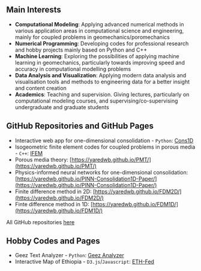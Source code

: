 ## Main Interests

- **Computational Modeling**: Applying advanced numerical methods in various application areas in computational science and engineering, mainly for coupled problems in geomechanics/poromechanics
- **Numerical Programming**: Developing codes for professional research and hobby projects mainly based on Python and C++
- **Machine Learning**: Exploring the possibilities of applying machine learning in geomechanics, particularly towards improving speed and accuracy in computational modelling problems
- **Data Analysis and Visualization**: Applying modern data analysis and visualisation tools and methods to engineering data for a better insight and content creation
- **Academics**: Teaching and supervision. Giving lectures, particularly on computational modeling courses, and supervising/co-supervising undergraduate and graduate students

## GitHub Repositories and GitHub Pages

- Interactive web app for one-dimensional consolidation - `Python`: [Cons1D](https://cons1d.herokuapp.com/)
- Isogeometric finite element codes for coupled problems in porous media - `C++`: [IFEM](https://github.com/yaredwb/IFEM)
- Porous media theory: [https://yaredwb.github.io/PMT/](https://yaredwb.github.io/PMT/)
- Physics-informed neural networks for one-dimensional consolidation: [https://yaredwb.github.io/PINN-Consolidation1D-Paper/](https://yaredwb.github.io/PINN-Consolidation1D-Paper/)
- Finite difference method in 2D: [https://yaredwb.github.io/FDM2D/](https://yaredwb.github.io/FDM2D/) 
- Finte difference method in 1D: [https://yaredwb.github.io/FDM1D/](https://yaredwb.github.io/FDM1D/)

All GitHub repositories [here](https://github.com/yaredwb)

## Hobby Codes and Pages

- Geez Text Analyzer - `Python`: [Geez Analyzer](https://geezanalyzer.herokuapp.com/)
- Interactive Map of Ethiopia - `D3.js`/`Javascript`: [ETH-Fed](https://yaredwb.github.io/ETH_Fed/)

<!--- Visit my main personal website at [yaredwb.com](https://yaredwb.com/). --->
